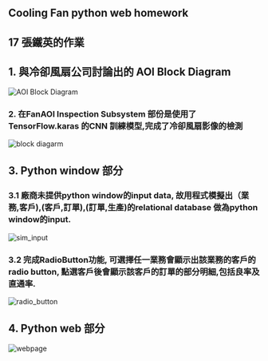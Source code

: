 ## Cooling Fan python web homework
## 17 張鐵英的作業

## 1. 與冷卻風扇公司討論出的 AOI Block Diagram
![AOI Block Diagram](https://github.com/roberthsu2003/__2024_09_04_tvdi__/blob/main/%E5%AD%B8%E5%93%A1%E4%BD%9C%E6%A5%AD/%E5%86%B7%E5%8D%BB%E9%A2%A8%E6%89%87%E7%94%9F%E7%94%A2%E6%8C%87%E6%A8%99_%E5%BC%B5%E9%90%B5%E8%8B%B1_Web/img_proj/pythonweb.png)
### 2. 在FanAOI Inspection Subsystem 部份是使用了TensorFlow.karas 的CNN 訓練模型,完成了冷卻風扇影像的檢測
![block diagarm](https://github.com/roberthsu2003/__2024_09_04_tvdi__/blob/main/%E5%AD%B8%E5%93%A1%E4%BD%9C%E6%A5%AD/%E5%86%B7%E5%8D%BB%E9%A2%A8%E6%89%87%E7%94%9F%E7%94%A2%E6%8C%87%E6%A8%99_%E5%BC%B5%E9%90%B5%E8%8B%B1_Web/img_proj/CNN_DM.png)
## 3. Python window 部分
### 3.1 廠商未提供python window的input data, 故用程式模擬出（業務,客戶),(客戶,訂單),(訂單,生產)的relational database 做為python window的input.
![sim_input](https://github.com/Austin-Chang-zz/__2024_09_04_tvdi__fork/blob/main/%E5%AD%B8%E5%93%A1%E4%BD%9C%E6%A5%AD/%E5%86%B7%E5%8D%BB%E9%A2%A8%E6%89%87%E7%94%9F%E7%94%A2%E6%8C%87%E6%A8%99_%E5%BC%B5%E9%90%B5%E8%8B%B1/img_proj/sim_input.png)
### 3.2 完成RadioButton功能, 可選擇任一業務會顯示出該業務的客戶的radio button, 點選客戶後會顯示該客戶的訂單的部分明細,包括良率及直通率.
![radio_button](https://github.com/Austin-Chang-zz/__2024_09_04_tvdi__fork/blob/main/%E5%AD%B8%E5%93%A1%E4%BD%9C%E6%A5%AD/%E5%86%B7%E5%8D%BB%E9%A2%A8%E6%89%87%E7%94%9F%E7%94%A2%E6%8C%87%E6%A8%99_%E5%BC%B5%E9%90%B5%E8%8B%B1/img_proj/RadioButton.png)
## 4. Python web 部分
![webpage]()
